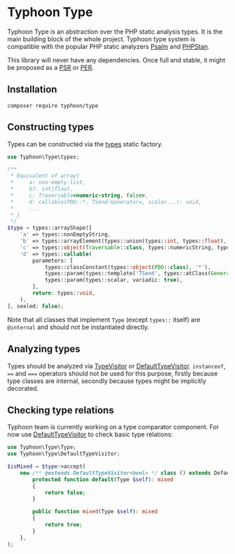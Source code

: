 # Typhoon Type

Typhoon Type is an abstraction over the PHP static analysis types. It is the main building block of the whole project.
Typhoon type system is compatible with the popular PHP static analyzers [Psalm](https://psalm.dev/) and [PHPStan](https://phpstan.org/).

This library will never have any dependencies. Once full and stable, it might be proposed as a [PSR](https://www.php-fig.org/psr/) or [PER](https://www.php-fig.org/per/).

## Installation

```
composer require typhoon/type
```

## Constructing types

Types can be constructed via the [types](../src/Type/types.php) static factory.

```php
use Typhoon\Type\types;

/**
 * Equivalent of array{
 *     a: non-empty-list,
 *     b?: int|float,
 *     c: Traversable<numeric-string, false>,
 *     d: callable(PDO::*, TSend:Generator=, scalar...): void,
 *     ...
 * }
 */
$type = types::arrayShape([
    'a' => types::nonEmptyString,
    'b' => types::arrayElement(types::union(types::int, types::float), optional: true),
    'c' => types::object(Traversable::class, types::numericString, types::false),
    'd' => types::callable(
        parameters: [
            types::classConstant(types::object(PDO::class), '*'),
            types::param(types::template('TSend', types::atClass(Generator::class)), hasDefault: true),
            types::param(types::scalar, variadic: true),
        ],
        return: types::void,
    ),
], sealed: false);
```

Note that all classes that implement `Type` (except `types::` itself) are `@internal` and should not be instantiated directly.

## Analyzing types

Types should be analyzed via [TypeVisitor](../src/Type/TypeVisitor.php) or [DefaultTypeVisitor](../src/Type/DefaultTypeVisitor.php). `instanceof`, `==` and `===` operators should not be used for this purpose,
firstly because type classes are internal, secondly because types might be implicitly decorated.

## Checking type relations

Typhoon team is currently working on a type comparator component. For now use [DefaultTypeVisitor](../src/Type/DefaultTypeVisitor.php) to check basic type relations:

```php
use Typhoon\Type\Type;
use Typhoon\Type\DefaultTypeVisitor;

$isMixed = $type->accept(
    new /** @extends DefaultTypeVisitor<bool> */ class () extends DefaultTypeVisitor {
        protected function default(Type $self): mixed
        {
            return false;
        }

        public function mixed(Type $self): mixed
        {
            return true;
        }
    },
);
```
